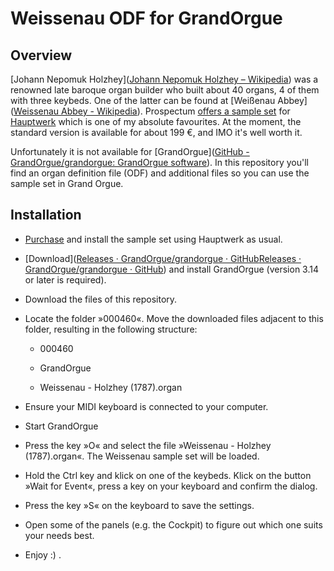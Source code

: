 # Weissenau ODF for GrandOrgue

## Overview

[Johann Nepomuk Holzhey]([Johann Nepomuk Holzhey – Wikipedia](https://de.wikipedia.org/wiki/Johann_Nepomuk_Holzhey)) was a renowned late baroque organ builder who built about 40 organs, 4 of them with three keybeds. One of the latter can be found at [Weißenau Abbey]([Weissenau Abbey - Wikipedia](https://en.wikipedia.org/wiki/Weissenau_Abbey)). Prospectum [offers a sample set](https://www.prospectum.com/index.php?lang=en&id1=2&id2=9) for [Hauptwerk](https://www.hauptwerk.com) which is one of my absolute favourites. At the moment, the standard version is available for about 199 €, and IMO it's well worth it.

Unfortunately it is not available for [GrandOrgue]([GitHub - GrandOrgue/grandorgue: GrandOrgue software](https://github.com/GrandOrgue/grandorgue)). In this repository you'll find an organ definition file (ODF) and additional files so you can use the sample set in Grand Orgue.

## Installation

* [Purchase](https://www.prospectum.com/index.php?lang=en&id1=3&id2=0) and install the sample set using Hauptwerk as usual.

* [Download]([Releases · GrandOrgue/grandorgue · GitHub](https://github.com/GrandOrgue/grandorgue/releases)[Releases · GrandOrgue/grandorgue · GitHub](https://github.com/GrandOrgue/grandorgue/releases)) and install GrandOrgue (version 3.14 or later is required).

* Download the files of this repository.

* Locate the folder »000460«. Move the downloaded files adjacent to this folder, resulting in the following structure:
  
  * 000460
  
  * GrandOrgue
  
  * Weissenau - Holzhey (1787).organ

* Ensure your MIDI keyboard is connected to your computer.

* Start GrandOrgue

* Press the key »O« and select the file »Weissenau - Holzhey (1787).organ«. The Weissenau sample set will be loaded.

* Hold the Ctrl key and klick on one of the keybeds. Klick on the button »Wait for Event«, press a key on your keyboard and confirm the dialog.

* Press the key »S« on the keyboard to save the settings.

* Open some of the panels (e.g. the Cockpit) to figure out which one suits your needs best.

* Enjoy :) .




